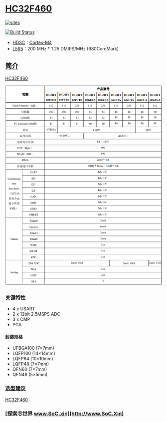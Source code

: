 ﻿# [HC32F460](https://github.com/SoCXin/HC32F460)

[![sites](http://182.61.61.133/link/resources/SoC.png)](http://www.SoC.Xin)

[![Build Status](https://github.com/SoCXin/HC32F460/workflows/src/badge.svg)](https://github.com/SoCXin/HC32F460/actions/workflows/src.yml)

* [HDSC](https://www.hdsc.com.cn/)：[Cortex-M4](https://github.com/SoCXin/Cortex)
* [L5R5](https://github.com/SoCXin/Level)：200 MHz * 1.25 DMIPS/MHz (680CoreMark)

## [简介](https://github.com/SoCXin/HC32F460/wiki)

[HC32F460](https://github.com/SoCXin/HC32F460)

[![sites](docs/HC32F460.png)](https://www.hdsc.com.cn/Category83-1490)

### 关键特性

* 4 x USART
* 2 x 12bit 2.5MSPS ADC
* 3 x CMP
* PGA

#### 封装规格

* UFBGA100 (7×7mm)
* LQFP100 (14×14mm)
* LQFP64 (10×10mm)
* LQFP48 (7×7mm)
* QFN60 (7×7mm)
* QFN48 (5×5mm)

### [选型建议](https://github.com/SoCXin)

[HC32F460](https://github.com/SoCXin/HC32F460)

### [探索芯世界 www.SoC.xin](http://www.SoC.Xin)
